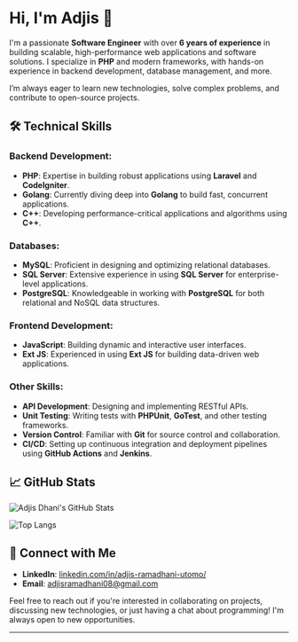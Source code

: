 # Hi, I'm Adjis 👋

I'm a passionate **Software Engineer** with over **6 years of experience** in building scalable, high-performance web applications and software solutions. I specialize in **PHP** and modern frameworks, with hands-on experience in backend development, database management, and more.

I’m always eager to learn new technologies, solve complex problems, and contribute to open-source projects.

## 🛠️ **Technical Skills**

### **Backend Development:**
- **PHP**: Expertise in building robust applications using **Laravel** and **CodeIgniter**.
- **Golang**: Currently diving deep into **Golang** to build fast, concurrent applications.
- **C++**: Developing performance-critical applications and algorithms using **C++**.

### **Databases:**
- **MySQL**: Proficient in designing and optimizing relational databases.
- **SQL Server**: Extensive experience in using **SQL Server** for enterprise-level applications.
- **PostgreSQL**: Knowledgeable in working with **PostgreSQL** for both relational and NoSQL data structures.

### **Frontend Development:**
- **JavaScript**: Building dynamic and interactive user interfaces.
- **Ext JS**: Experienced in using **Ext JS** for building data-driven web applications.

### **Other Skills:**
- **API Development**: Designing and implementing RESTful APIs.
- **Unit Testing**: Writing tests with **PHPUnit**, **GoTest**, and other testing frameworks.
- **Version Control**: Familiar with **Git** for source control and collaboration.
- **CI/CD**: Setting up continuous integration and deployment pipelines using **GitHub Actions** and **Jenkins**.

## 📈 **GitHub Stats**

![Adjis Dhani's GitHub Stats](https://github-readme-stats.vercel.app/api?username=adjisdhani&show_icons=true&count_private=true)

![Top Langs](https://github-readme-stats.vercel.app/api/top-langs/?username=adjisdhani&layout=compact&langs_count=20)

## 🔗 **Connect with Me**
- **LinkedIn**: [linkedin.com/in/adjis-ramadhani-utomo/](https://www.linkedin.com/in/adjis-ramadhani-utomo/)
- **Email**: [adjisramadhani08@gmail.com](mailto:adjisramadhani08@gmail.com)

Feel free to reach out if you're interested in collaborating on projects, discussing new technologies, or just having a chat about programming! I'm always open to new opportunities.

---
